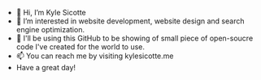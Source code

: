 - 👋 Hi, I’m Kyle Sicotte
- 👀 I’m interested in website development, website design and search engine optimization.
- 🌱 I'll be using this GitHub to be showing of small piece of open-soucre code I've created for the world to use.
- 📫 You can reach me by visiting kylesicotte.me
- Have a great day!
